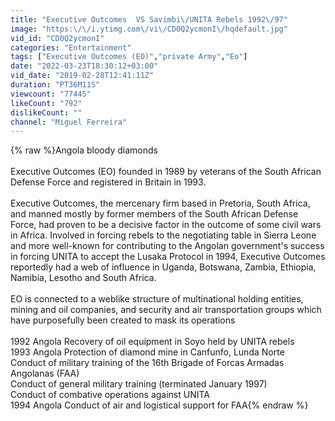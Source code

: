 ```yaml
---
title: "Executive Outcomes  VS Savimbi\/UNITA Rebels 1992\/97"
image: "https:\/\/i.ytimg.com\/vi\/CD0Q2ycmonI\/hqdefault.jpg"
vid_id: "CD0Q2ycmonI"
categories: "Entertainment"
tags: ["Executive Outcomes (EO)","private Army","Eo"]
date: "2022-03-23T18:30:12+03:00"
vid_date: "2019-02-28T12:41:11Z"
duration: "PT36M11S"
viewcount: "77445"
likeCount: "792"
dislikeCount: ""
channel: "Miguel Ferreira"
---
```

{% raw %}Angola bloody diamonds<br /><br />Executive Outcomes (EO) founded in 1989 by veterans of the South African Defense Force and registered in Britain in 1993.<br /><br />Executive Outcomes, the mercenary firm based in Pretoria, South Africa, and manned mostly by former members of the South African Defense Force, had proven to be a decisive factor in the outcome of some civil wars in Africa. Involved in forcing rebels to the negotiating table in Sierra Leone and more well-known for contributing to the Angolan government's success in forcing UNITA to accept the Lusaka Protocol in 1994, Executive Outcomes reportedly had a web of influence in Uganda, Botswana, Zambia, Ethiopia, Namibia, Lesotho and South Africa.<br /><br /> EO is connected to a weblike structure of multinational holding entities, mining and oil companies, and security and air transportation groups which have purposefully been created to mask its operations<br /><br />1992 Angola Recovery of oil equipment in Soyo held by UNITA rebels<br />1993 Angola Protection of diamond mine in Canfunfo, Lunda Norte<br />               Conduct of military training of the 16th Brigade of Forcas Armadas Angolanas (FAA)<br />               Conduct of general military training (terminated January 1997)<br />               Conduct of combative operations against UNITA<br />1994 Angola Conduct of air and logistical support for FAA{% endraw %}
